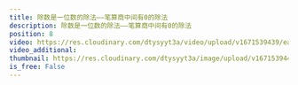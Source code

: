 ```yaml
---
title: 除数是一位数的除法——笔算商中间有0的除法
description: 除数是一位数的除法——笔算商中间有0的除法
position: 8
video: https://res.cloudinary.com/dtysyyt3a/video/upload/v1671539439/easymath/3年级下/02单元除数是一位数的除法/fw4g6qqgqzrmb7qbrhgi.mp4
video_additional: 
thumbnail: https://res.cloudinary.com/dtysyyt3a/image/upload/v1671539441/easymath/3年级下/02单元除数是一位数的除法/v3zsozlpdimxxgc1kebo.png
is_free: False
---
```

